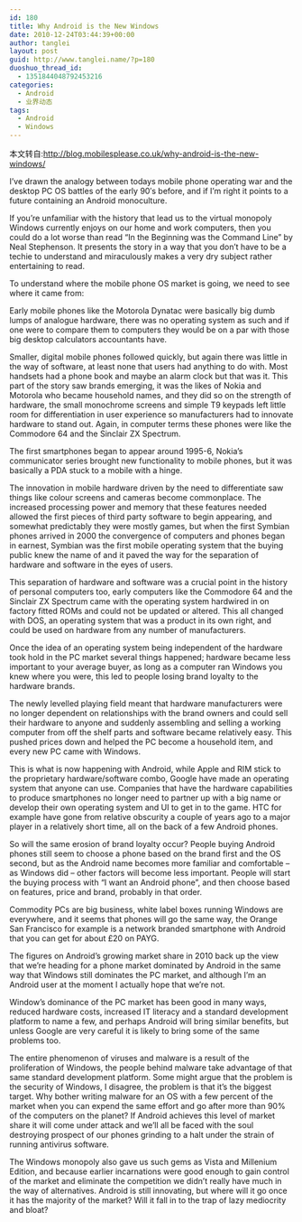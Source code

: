 ```yaml
---
id: 180
title: Why Android is the New Windows
date: 2010-12-24T03:44:39+00:00
author: tanglei
layout: post
guid: http://www.tanglei.name/?p=180
duoshuo_thread_id:
  - 1351844048792453216
categories:
  - Android
  - 业界动态
tags:
  - Android
  - Windows
---
```

本文转自:http://blog.mobilesplease.co.uk/why-android-is-the-new-windows/

I’ve drawn the analogy between todays mobile phone operating war and the desktop PC OS battles of the early 90′s before, and if I’m right it points to a future containing an Android monoculture.

If you’re unfamiliar with the history that lead us to the virtual monopoly Windows currently enjoys on our home and work computers, then you could do a lot worse than read “In the Beginning was the Command Line” by Neal Stephenson. It presents the story in a way that you don’t have to be a techie to understand and miraculously makes a very dry subject rather entertaining to read.

To understand where the mobile phone OS market is going, we need to see where it came from:

Early mobile phones like the Motorola Dynatac were basically big dumb lumps of analogue hardware, there was no operating system as such and if one were to compare them to computers they would be on a par with those big desktop calculators accountants have.

Smaller, digital mobile phones followed quickly, but again there was little in the way of software, at least none that users had anything to do with. Most handsets had a phone book and maybe an alarm clock but that was it. This part of the story saw brands emerging, it was the likes of Nokia and Motorola who became household names, and they did so on the strength of hardware, the small monochrome screens and simple T9 keypads left little room for differentiation in user experience so manufacturers had to innovate hardware to stand out. Again, in computer terms these phones were like the Commodore 64 and the Sinclair ZX Spectrum.

The first smartphones began to appear around 1995-6, Nokia’s communicator series brought new functionality to mobile phones, but it was basically a PDA stuck to a mobile with a hinge.

The innovation in mobile hardware driven by the need to differentiate saw things like colour screens and cameras become commonplace. The increased processing power and memory that these features needed allowed the first pieces of third party software to begin appearing, and somewhat predictably they were mostly games, but when the first Symbian phones arrived in 2000 the convergence of computers and phones began in earnest, Symbian was the first mobile operating system that the buying public knew the name of and it paved the way for the separation of hardware and software in the eyes of users.

This separation of hardware and software was a crucial point in the history of personal computers too, early computers like the Commodore 64 and the Sinclair ZX Spectrum came with the operating system hardwired in on factory fitted ROMs and could not be updated or altered. This all changed with DOS, an operating system that was a product in its own right, and could be used on hardware from any number of manufacturers.

Once the idea of an operating system being independent of the hardware took hold in the PC market several things happened; hardware became less important to your average buyer, as long as a computer ran Windows you knew where you were, this led to people losing brand loyalty to the hardware brands.

The newly levelled playing field meant that hardware manufacturers were no longer dependent on relationships with the brand owners and could sell their hardware to anyone and suddenly assembling and selling a working computer from off the shelf parts and software became relatively easy. This pushed prices down and helped the PC become a household item, and every new PC came with Windows.

This is what is now happening with Android, while Apple and RIM stick to the proprietary hardware/software combo, Google have made an operating system that anyone can use. Companies that have the hardware capabilities to produce smartphones no longer need to partner up with a big name or develop their own operating system and UI to get in to the game. HTC for example have gone from relative obscurity a couple of years ago to a major player in a relatively short time, all on the back of a few Android phones.

So will the same erosion of brand loyalty occur? People buying Android phones still seem to choose a phone based on the brand first and the OS second, but as the Android name becomes more familiar and comfortable – as Windows did – other factors will become less important. People will start the buying process with “I want an Android phone”, and then choose based on features, price and brand, probably in that order.

Commodity PCs are big business, white label boxes running Windows are everywhere, and it seems that phones will go the same way, the Orange San Francisco for example is a network branded smartphone with Android that you can get for about £20 on PAYG.

The figures on Android’s growing market share in 2010 back up the view that we’re heading for a phone market dominated by Android in the same way that Windows still dominates the PC market, and although I’m an Android user at the moment I actually hope that we’re not.

Window’s dominance of the PC market has been good in many ways, reduced hardware costs, increased IT literacy and a standard development platform to name a few, and perhaps Android will bring similar benefits, but unless Google are very careful it is likely to bring some of the same problems too.

The entire phenomenon of viruses and malware is a result of the proliferation of Windows, the people behind malware take advantage of that same standard development platform. Some might argue that the problem is the security of Windows, I disagree, the problem is that it’s the biggest target. Why bother writing malware for an OS with a few percent of the market when you can expend the same effort and go after more than 90% of the computers on the planet? If Android achieves this level of market share it will come under attack and we’ll all be faced with the soul destroying prospect of our phones grinding to a halt under the strain of running antivirus software.

The Windows monopoly also gave us such gems as Vista and Millenium Edition, and because earlier incarnations were good enough to gain control of the market and eliminate the competition we didn’t really have much in the way of alternatives. Android is still innovating, but where will it go once it has the majority of the market? Will it fall in to the trap of lazy mediocrity and bloat?
